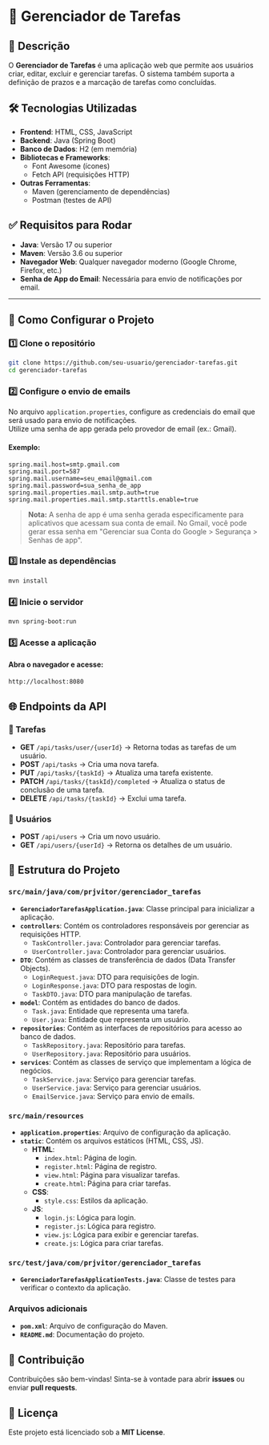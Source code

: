 # 📌 Gerenciador de Tarefas  

## 📖 Descrição  
O **Gerenciador de Tarefas** é uma aplicação web que permite aos usuários criar, editar, excluir e gerenciar tarefas. O sistema também suporta a definição de prazos e a marcação de tarefas como concluídas.

## 🛠 Tecnologias Utilizadas  
- **Frontend**: HTML, CSS, JavaScript  
- **Backend**: Java (Spring Boot)  
- **Banco de Dados**: H2 (em memória)  
- **Bibliotecas e Frameworks**:  
  - Font Awesome (ícones)  
  - Fetch API (requisições HTTP)  
- **Outras Ferramentas**:  
  - Maven (gerenciamento de dependências)  
  - Postman (testes de API)  

## ✅ Requisitos para Rodar  
- **Java**: Versão 17 ou superior  
- **Maven**: Versão 3.6 ou superior  
- **Navegador Web**: Qualquer navegador moderno (Google Chrome, Firefox, etc.)  
- **Senha de App do Email**: Necessária para envio de notificações por email.  

---

## 🚀 Como Configurar o Projeto  

### 1️⃣ Clone o repositório  
```bash
git clone https://github.com/seu-usuario/gerenciador-tarefas.git
cd gerenciador-tarefas
```

### 2️⃣ Configure o envio de emails  
No arquivo `application.properties`, configure as credenciais do email que será usado para envio de notificações.  
Utilize uma senha de app gerada pelo provedor de email (ex.: Gmail).  

#### Exemplo:  
```properties
spring.mail.host=smtp.gmail.com
spring.mail.port=587
spring.mail.username=seu_email@gmail.com
spring.mail.password=sua_senha_de_app
spring.mail.properties.mail.smtp.auth=true
spring.mail.properties.mail.smtp.starttls.enable=true
```
> **Nota:** A senha de app é uma senha gerada especificamente para aplicativos que acessam sua conta de email. No Gmail, você pode gerar essa senha em "Gerenciar sua Conta do Google > Segurança > Senhas de app".


### 3️⃣ Instale as dependências
```bash
mvn install
```

### 4️⃣ Inicie o servidor
```bash
mvn spring-boot:run
```

### 5️⃣ Acesse a aplicação
#### Abra o navegador e acesse:
```bash
http://localhost:8080
```

## 🌐 Endpoints da API  

### 🔹 Tarefas  
- **GET** `/api/tasks/user/{userId}` → Retorna todas as tarefas de um usuário.  
- **POST** `/api/tasks` → Cria uma nova tarefa.  
- **PUT** `/api/tasks/{taskId}` → Atualiza uma tarefa existente.  
- **PATCH** `/api/tasks/{taskId}/completed` → Atualiza o status de conclusão de uma tarefa.  
- **DELETE** `/api/tasks/{taskId}` → Exclui uma tarefa.  

### 🔹 Usuários  
- **POST** `/api/users` → Cria um novo usuário.  
- **GET** `/api/users/{userId}` → Retorna os detalhes de um usuário.  

## 📂 Estrutura do Projeto  

### `src/main/java/com/prjvitor/gerenciador_tarefas`
- **`GerenciadorTarefasApplication.java`**: Classe principal para inicializar a aplicação.
- **`controllers`**: Contém os controladores responsáveis por gerenciar as requisições HTTP.
  - `TaskController.java`: Controlador para gerenciar tarefas.
  - `UserController.java`: Controlador para gerenciar usuários.
- **`DTO`**: Contém as classes de transferência de dados (Data Transfer Objects).
  - `LoginRequest.java`: DTO para requisições de login.
  - `LoginResponse.java`: DTO para respostas de login.
  - `TaskDTO.java`: DTO para manipulação de tarefas.
- **`model`**: Contém as entidades do banco de dados.
  - `Task.java`: Entidade que representa uma tarefa.
  - `User.java`: Entidade que representa um usuário.
- **`repositories`**: Contém as interfaces de repositórios para acesso ao banco de dados.
  - `TaskRepository.java`: Repositório para tarefas.
  - `UserRepository.java`: Repositório para usuários.
- **`services`**: Contém as classes de serviço que implementam a lógica de negócios.
  - `TaskService.java`: Serviço para gerenciar tarefas.
  - `UserService.java`: Serviço para gerenciar usuários.
  - `EmailService.java`: Serviço para envio de emails.

### `src/main/resources`
- **`application.properties`**: Arquivo de configuração da aplicação.
- **`static`**: Contém os arquivos estáticos (HTML, CSS, JS).
  - **HTML**:
    - `index.html`: Página de login.
    - `register.html`: Página de registro.
    - `view.html`: Página para visualizar tarefas.
    - `create.html`: Página para criar tarefas.
  - **CSS**:
    - `style.css`: Estilos da aplicação.
  - **JS**:
    - `login.js`: Lógica para login.
    - `register.js`: Lógica para registro.
    - `view.js`: Lógica para exibir e gerenciar tarefas.
    - `create.js`: Lógica para criar tarefas.

### `src/test/java/com/prjvitor/gerenciador_tarefas`
- **`GerenciadorTarefasApplicationTests.java`**: Classe de testes para verificar o contexto da aplicação.

### Arquivos adicionais
- **`pom.xml`**: Arquivo de configuração do Maven.
- **`README.md`**: Documentação do projeto.

## 🤝 Contribuição  
Contribuições são bem-vindas! Sinta-se à vontade para abrir **issues** ou enviar **pull requests**.  

## 📜 Licença  
Este projeto está licenciado sob a **MIT License**.  
